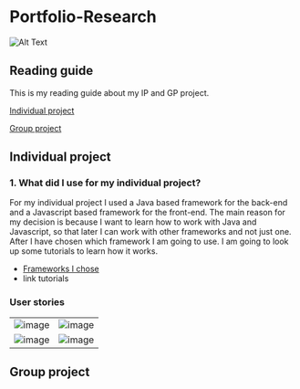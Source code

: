 # Portfolio-Research
![Alt Text](https://media0.giphy.com/media/dWesBcTLavkZuG35MI/giphy.gif?cid=ecf05e47ttj9yzh16tgd8otlygn5930l5vs548tahunuvlru&rid=giphy.gif&ct=g)

## Reading guide

This is my reading guide about my IP and GP project.

[Individual project](#Individual-project)

[Group project](#Group-project)

## Individual project

### 1. What did I use for my individual project?
For my individual project I used a Java based framework for the back-end and a Javascript based framework for the front-end. The main reason for my decision is because I want to learn how to work with Java and Javascript, so that later I can work with other frameworks and not just one. 
After I have chosen which framework I am going to use. I am going to look up some tutorials to learn how it works.
- [Frameworks I chose](https://github.com/TimoOerlemans/Portfolio-Research/blob/main/Research.md#1-java-framework)
- link tutorials

### User stories
|||
|---|---|
|![image](https://user-images.githubusercontent.com/99472273/154964905-71d5f39c-b226-4a07-8fe8-82df99152b62.png)|![image](https://user-images.githubusercontent.com/99472273/154964983-3141a3d1-61c5-41a8-84c1-62ee1ec5718d.png>)| 
|![image](https://user-images.githubusercontent.com/99472273/154965068-f1d96329-927e-41f0-ad53-fa093d3aa85f.png)|![image]()|

## Group project
